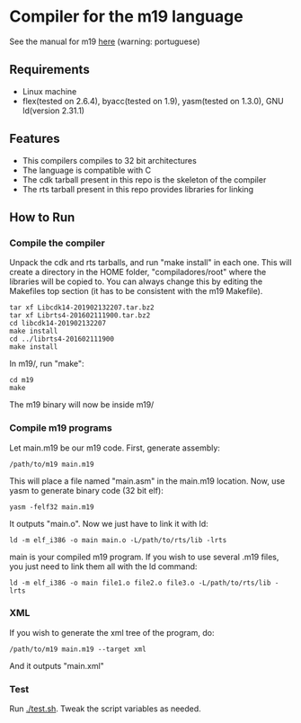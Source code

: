 # Compiler for the m19 language

See the manual for m19 [here](m19.pdf) (warning: portuguese)

## Requirements
- Linux machine
- flex(tested on 2.6.4), byacc(tested on 1.9), yasm(tested on 1.3.0), GNU ld(version 2.31.1)

## Features
- This compilers compiles to 32 bit architectures
- The language is compatible with C
- The cdk tarball present in this repo is the skeleton of the compiler
- The rts tarball present in this repo provides libraries for linking

## How to Run

### Compile the compiler

Unpack the cdk and rts tarballs, and run "make install" in each one.
This will create a directory in the HOME folder, "compiladores/root"
where the libraries will be copied to. You can always change this by
editing the Makefiles top section (it has to be consistent with the 
m19 Makefile).

```
tar xf Libcdk14-201902132207.tar.bz2
tar xf Librts4-201602111900.tar.bz2
cd libcdk14-201902132207
make install
cd ../librts4-201602111900
make install
```

In m19/, run "make":
```
cd m19
make
```

The m19 binary will now be inside m19/

### Compile m19 programs

Let main.m19 be our m19 code.
First, generate assembly:
```
/path/to/m19 main.m19 
```
This will place a file named "main.asm" in the main.m19 location.
Now, use yasm to generate binary code (32 bit elf):
```
yasm -felf32 main.m19
```
It outputs "main.o". Now we just have to link it with ld:
```
ld -m elf_i386 -o main main.o -L/path/to/rts/lib -lrts
```
main is your compiled m19 program.
If you wish to use several .m19 files, you just need to link them all with the ld command:
```
ld -m elf_i386 -o main file1.o file2.o file3.o -L/path/to/rts/lib -lrts
```

### XML
If you wish to generate the xml tree of the program, do:
```
/path/to/m19 main.m19 --target xml
```
And it outputs "main.xml"
### Test

Run [./test.sh](m19/test.sh). Tweak the script variables as needed.
